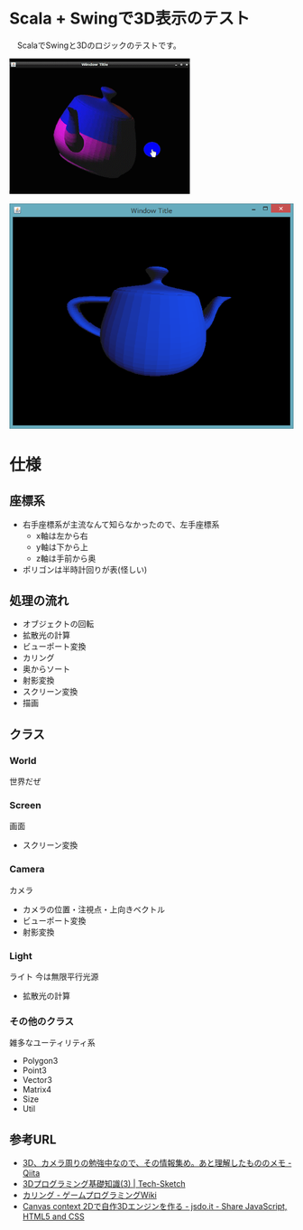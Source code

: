 # Scala + Swingで3D表示のテスト

　ScalaでSwingと3Dのロジックのテストです。

![動画](/resources/Video_2015-02-27_173026.gif)

![静止画](/resources/2015-02-01_095951.png)

# 仕様

## 座標系

- 右手座標系が主流なんて知らなかったので、左手座標系
  - x軸は左から右
  - y軸は下から上
  - z軸は手前から奥
- ポリゴンは半時計回りが表(怪しい)

## 処理の流れ

- オブジェクトの回転
- 拡散光の計算
- ビューポート変換
- カリング
- 奥からソート
- 射影変換
- スクリーン変換
- 描画

## クラス

### World

世界だぜ

### Screen

画面

- スクリーン変換

### Camera

カメラ

- カメラの位置・注視点・上向きベクトル
- ビューポート変換
- 射影変換

### Light

ライト
今は無限平行光源

- 拡散光の計算

### その他のクラス

雑多なユーティリティ系

- Polygon3
- Point3
- Vector3
- Matrix4
- Size
- Util

## 参考URL

- [3D、カメラ周りの勉強中なので、その情報集め。あと理解したもののメモ - Qiita](http://qiita.com/edo_m18/items/946df01d58b8cd3143d4)
- [3Dプログラミング基礎知識(3) | Tech-Sketch](http://tech-sketch.jp/2011/11/3d3.html)
- [カリング - ゲームプログラミングWiki](http://www.c3.club.kyutech.ac.jp/gamewiki/index.php?%A5%AB%A5%EA%A5%F3%A5%B0)
- [Canvas context 2Dで自作3Dエンジンを作る - jsdo.it - Share JavaScript, HTML5 and CSS](http://jsdo.it/edo_m18/9Xku)
